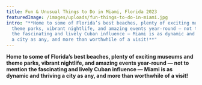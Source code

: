 ```yaml
---
title: Fun & Unusual Things to Do in Miami, Florida 2023
featuredImage: /images/uploads/fun-things-to-do-in-miami.jpg
intro: "**Home to some of Florida’s best beaches, plenty of exciting museums and
  theme parks, vibrant nightlife, and amazing events year-round — not to mention
  the fascinating and lively Cuban influence — Miami is as dynamic and thriving
  a city as any, and more than worthwhile of a visit!**"
---
```

<!--StartFragment-->

**Home to some of Florida’s best beaches, plenty of exciting museums and theme parks, vibrant nightlife, and amazing events year-round — not to mention the fascinating and lively Cuban influence — Miami is as dynamic and thriving a city as any, and more than worthwhile of a visit!**

<!--EndFragment-->
